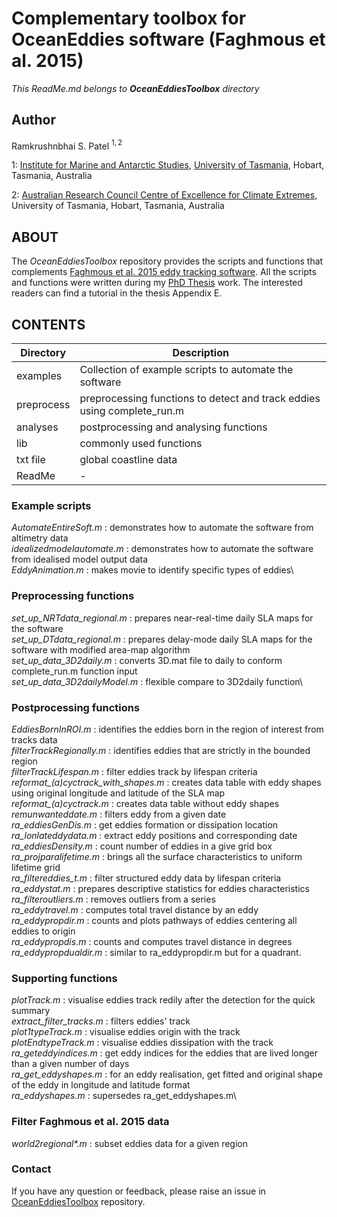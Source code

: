 # Complementary toolbox for OceanEddies software (Faghmous et al. 2015)
*This ReadMe.md belongs to **OceanEddiesToolbox** directory*

## Author
Ramkrushnbhai S. Patel $^{1,2}$

1: [Institute for Marine and Antarctic Studies](https://www.imas.utas.edu.au), [University of Tasmania](https://www.utas.edu.au), Hobart, Tasmania, Australia

2: [Australian Research Council Centre of Excellence for Climate Extremes](https://climateextremes.org.au), University of Tasmania, Hobart, Tasmania, Australia

## ABOUT
The *OceanEddiesToolbox* repository provides the scripts and functions that complements [Faghmous et al. 2015 eddy tracking software](https://github.com/rampatels/OceanEddies). All the scripts and functions were written during my [PhD Thesis](https://doi.org/10.25959/100.00038437) work. The interested readers can find a tutorial in the thesis Appendix E.
## CONTENTS
Directory | Description
--------- | ----------
examples | Collection of example scripts to automate the software
preprocess | preprocessing functions to detect and track eddies using complete_run.m
analyses | postprocessing and analysing functions
lib | commonly used functions 
txt file | global coastline data
ReadMe | -

### Example scripts
*AutomateEntireSoft.m* : demonstrates how to automate the software from altimetry data\
*idealizedmodelautomate.m* : demonstrates how to automate the software from idealised model output data\
*EddyAnimation.m* : makes movie to identify specific types of eddies\

### Preprocessing functions
*set_up_NRTdata_regional.m* : prepares near-real-time daily SLA maps for the software\
*set_up_DTdata_regional.m* : prepares delay-mode daily SLA maps for the software with modified area-map algorithm\
*set_up_data_3D2daily.m* : converts 3D.mat file to daily to conform complete_run.m function input\
*set_up_data_3D2dailyModel.m* : flexible compare to 3D2daily function\

### Postprocessing functions
*EddiesBornInROI.m* : identifies the eddies born in the region of interest from tracks data\
*filterTrackRegionally.m* : identifies eddies that are strictly in the bounded region\
*filterTrackLifespan.m* : filter eddies track by lifespan criteria
*reformat_(a)cyctrack_with_shapes.m* : creates data table with eddy shapes using original longitude and latitude of the SLA map\
*reformat_(a)cyctrack.m* : creates data table without eddy shapes\
*remunwanteddate.m* : filters eddy from a given date\
*ra_eddiesGenDis.m* : get eddies formation or dissipation location\
*ra_lonlateddydata.m* : extract eddy positions and corresponding date\
*ra_eddiesDensity.m* : count number of eddies in a give grid box\
*ra_projparalifetime.m* : brings all the surface characteristics to uniform lifetime grid\
*ra_filtereddies_t.m* : filter structured eddy data by lifespan criteria\
*ra_eddystat.m* : prepares descriptive statistics for eddies characteristics\
*ra_filteroutliers.m* : removes outliers from a series\
*ra_eddytravel.m* : computes total travel distance by an eddy\
*ra_eddypropdir.m* : counts and plots pathways of eddies centering all eddies to origin\
*ra_eddypropdis.m* : counts and computes travel distance in degrees 
*ra_eddypropdualdir.m* : similar to ra_eddypropdir.m but for a quadrant.
### Supporting functions
*plotTrack.m* : visualise eddies track redily after the detection for the quick summary\
*extract_filter_tracks.m* : filters eddies' track\
*plot1typeTrack.m* : visualise eddies origin with the track\
*plotEndtypeTrack.m* : visualise eddies dissipation with the track\
*ra_geteddyindices.m* : get eddy indices for the eddies that are lived longer than a given number of days\
*ra_get_eddyshapes.m* : for an eddy realisation, get fitted and original shape of the eddy in longitude and latitude format\
*ra_eddyshapes.m* : supersedes ra_get_eddyshapes.m\

### Filter Faghmous et al. 2015 data
*world2regional\*.m* : subset eddies data for a given region




### Contact
If you have any question or feedback, please raise an issue in [OceanEddiesToolbox](https://github.com/rampatels/OceanEddiesToolbox.git) repository.